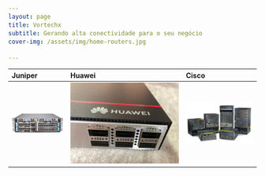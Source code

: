 ```yaml
---
layout: page
title: Vortechx
subtitle: Gerando alta conectividade para o seu negócio
cover-img: /assets/img/home-routers.jpg

---
```

| Juniper | Huawei | Cisco |
| :------ |:--- | :--- |
| ![Optional Text](/assets/img/juniper.jpeg) | ![Optional Text](/assets/img/huawei.jpeg) | ![Optional Text](/assets/img/cisco.jpg)  |


